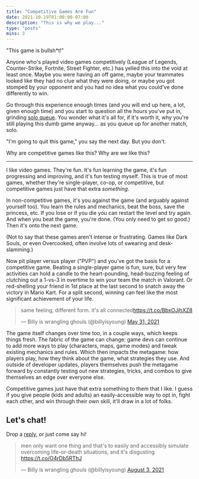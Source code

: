 ```yaml
---
title: "Competitive Games Are Fun"
date: 2021-10-19T01:00:00-07:00
description: "This is why we play..."
type: "posts"
mins: 3
---
```


"This game is bullsh*t!"

Anyone who's played video games competitively (League of Legends, Counter-Strike, Fortnite, Street Fighter, etc.) has yelled this into the void at least once. Maybe you were having an off game, maybe your teammates looked like they had no clue what they were doing, or maybe you got stomped by your opponent and you had no idea what you could've done differently to win.

Go through this experience enough times (and you will end up here, a lot, given enough time) and you start to question all the hours you've put in, grinding [solo queue](https://www.urbandictionary.com/define.php?term=Solo%20queue). You wonder what it's all for, if it's worth it, why you're still playing this dumb game anyway... as you queue up for another match, solo. 

"I'm going to quit this game," you say the next day. But you don't.

Why are competitive games like this? Why are we like this?

---

I like video games. They're fun. It's fun learning the game, it's fun progressing and improving, and it's fun testing myself. This is true of most games, whether they're single-player, co-op, or competitive, but competitive games just have that extra *something*.

In non-competitive games, it's you against the game (and arguably against yourself too). You learn the rules and mechanics, beat the boss, save the princess, etc. If you lose or if you die you can restart the level and try again. And when you beat the game, you're done. (You only need to get so good.) Then it's onto the next game. 

(Not to say that these games aren't intense or frustrating. Games like Dark Souls, or even Overcooked, often involve lots of swearing and desk-slamming.)

Now pit player versus player ("PVP") and you've got the basis for a competitive game. Beating a single-player game is fun, sure, but very few activities can hold a candle to the heart-pounding, head-buzzing feeling of clutching out a 1-vs-3 in overtime to win your team the match in Valorant. Or red-shelling your friend in 1st place at the last second to snatch away the victory in Mario Kart. For a split second, winning can feel like the most significant achievement of your life.

<blockquote class="twitter-tweet" data-conversation="none"><p lang="en" dir="ltr">same feeling, different form. it&#39;s all connected<a href="https://t.co/BbxOJjhXZ8">https://t.co/BbxOJjhXZ8</a></p>&mdash; Billy is wrangling ghouls (@billyisyoung) <a href="https://twitter.com/billyisyoung/status/1399418529703596034?ref_src=twsrc%5Etfw">May 31, 2021</a></blockquote> <script async src="https://platform.twitter.com/widgets.js" charset="utf-8"></script>

The game itself changes over time too, in a couple ways, which keeps things fresh. The fabric of the game can change: game devs can continue to add more ways to play (characters, maps, game modes) and tweak existing mechanics and rules. Which then impacts the metagame: how players play, how they think about the game, what strategies they use. And outside of developer updates, players themselves push the metagame forward by constantly testing out new strategies, tricks, and combos to give themselves an edge over everyone else.

Competitive games just have that extra something to them that I like. I guess if you give people (kids and adults) an easily-accessible way to opt in, fight each other, and win through their own skill, it'll draw in a lot of folks.

## Let's chat!
Drop a [reply](https://twitter.com/billyisyoung/), or just come say hi!

<blockquote class="twitter-tweet"><p lang="en" dir="ltr">men only want one thing and that&#39;s to easily and accessibly simulate overcoming life-or-death situations, and it&#39;s disgusting <a href="https://t.co/O4rDb5RThJ">https://t.co/O4rDb5RThJ</a></p>&mdash; Billy is wrangling ghouls (@billyisyoung) <a href="https://twitter.com/billyisyoung/status/1422671260668940289?ref_src=twsrc%5Etfw">August 3, 2021</a></blockquote> <script async src="https://platform.twitter.com/widgets.js" charset="utf-8"></script>
